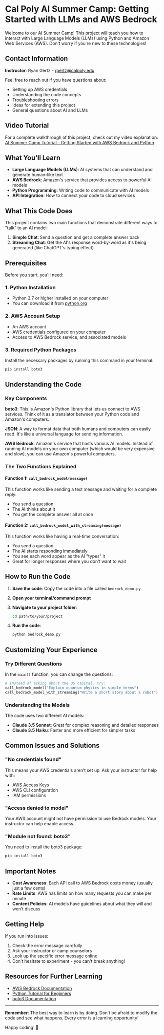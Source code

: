 # Cal Poly AI Summer Camp: Getting Started with LLMs and AWS Bedrock

Welcome to our AI Summer Camp! This project will teach you how to interact with Large Language Models (LLMs) using Python and Amazon Web Services (AWS). Don't worry if you're new to these technologies!

## Contact Information

**Instructor**: Ryan Gertz - rgertz@calpoly.edu

Feel free to reach out if you have questions about:
- Setting up AWS credentials
- Understanding the code concepts
- Troubleshooting errors
- Ideas for extending this project
- General questions about AI and LLMs

## Video Tutorial

For a complete walkthrough of this project, check out my video explanation:
[AI Summer Camp Tutorial - Getting Started with AWS Bedrock and Python](https://drive.google.com/file/d/1FwR0wyc6SaYPGWEDihB-d4RRda7D4gcF/view?usp=sharing)

## What You'll Learn

- **Large Language Models (LLMs)**: AI systems that can understand and generate human-like text
- **AWS Bedrock**: Amazon's service that provides access to powerful AI models
- **Python Programming**: Writing code to communicate with AI models
- **API Integration**: How to connect your code to cloud services

## What This Code Does

This project contains two main functions that demonstrate different ways to "talk" to an AI model:

1. **Simple Chat**: Send a question and get a complete answer back
2. **Streaming Chat**: Get the AI's response word-by-word as it's being generated (like ChatGPT's typing effect)

## Prerequisites

Before you start, you'll need:

### 1. Python Installation
- Python 3.7 or higher installed on your computer
- You can download it from [python.org](https://www.python.org/downloads/)

### 2. AWS Account Setup
- An AWS account
- AWS credentials configured on your computer
- Access to AWS Bedrock service, and associated models

### 3. Required Python Packages
Install the necessary packages by running this command in your terminal:
```bash
pip install boto3
```

## Understanding the Code

### Key Components

**boto3**: This is Amazon's Python library that lets us connect to AWS services. Think of it as a translator between your Python code and Amazon's computers.

**JSON**: A way to format data that both humans and computers can easily read. It's like a universal language for sending information.

**AWS Bedrock**: Amazon's service that hosts various AI models. Instead of running AI models on your own computer (which would be very expensive and slow), you can use Amazon's powerful computers.

### The Two Functions Explained

#### Function 1: `call_bedrock_model(message)`
This function works like sending a text message and waiting for a complete reply:
- You send a question
- The AI thinks about it
- You get the complete answer all at once

#### Function 2: `call_bedrock_model_with_streaming(message)`
This function works like having a real-time conversation:
- You send a question
- The AI starts responding immediately
- You see each word appear as the AI "types" it
- Great for longer responses where you don't want to wait

## How to Run the Code

1. **Save the code**: Copy the code into a file called `bedrock_demo.py`

2. **Open your terminal/command prompt**

3. **Navigate to your project folder**:
   ```bash
   cd path/to/your/project
   ```

4. **Run the code**:
   ```bash
   python bedrock_demo.py
   ```

## Customizing Your Experience

### Try Different Questions
In the `main()` function, you can change the questions:
```python
# Instead of asking about the US capital, try:
call_bedrock_model("Explain quantum physics in simple terms")
call_bedrock_model_with_streaming("Write a short story about a robot")
```

### Understanding the Models
The code uses two different AI models:
- **Claude 3.5 Sonnet**: Great for complex reasoning and detailed responses
- **Claude 3.5 Haiku**: Faster and more efficient for simpler tasks

## Common Issues and Solutions

### "No credentials found"
This means your AWS credentials aren't set up. Ask your instructor for help with:
- AWS Access Keys
- AWS CLI configuration
- IAM permissions

### "Access denied to model"
Your AWS account might not have permission to use Bedrock models. Your instructor can help enable access.

### "Module not found: boto3"
You need to install the boto3 package:
```bash
pip install boto3
```

## Important Notes

- **Cost Awareness**: Each API call to AWS Bedrock costs money (usually just a few cents)
- **Rate Limits**: AWS has limits on how many requests you can make per minute
- **Content Policies**: AI models have guidelines about what they will and won't discuss


## Getting Help

If you run into issues:
1. Check the error message carefully
2. Ask your instructor or camp counselors
3. Look up the specific error message online
4. Don't hesitate to experiment - you can't break anything!
   

## Resources for Further Learning

- [AWS Bedrock Documentation](https://docs.aws.amazon.com/bedrock/)
- [Python Tutorial for Beginners](https://www.python.org/about/gettingstarted/)
- [boto3 Documentation](https://boto3.amazonaws.com/v1/documentation/api/latest/index.html)

---

**Remember**: The best way to learn is by doing. Don't be afraid to modify the code and see what happens. Every error is a learning opportunity!

Happy coding! 🚀
